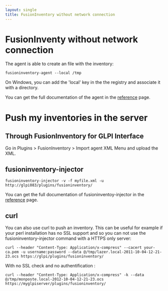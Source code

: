 ```yaml
---
layout: single
title: FusionInventory without network connection
---
```


FusionInventy without network connection
=======================================

The agent is able to create an file with the inventory:

    fusioninventory-agent --local /tmp
    
On Windows, you can add the 'local' key in the the registry and associate it with a directory.

You can get the full documentation of the agent in the [reference](http://www.fusioninventory.org/documentation/references/) page.

Push my inventories in the server
=================================

Through FusionInventory for GLPI Interface
------------------------------------------

Go in Plugins > FusionInventory > Import agent XML Menu and upload the XML.

fusioninventory-injector
------------------------

    fusioninventory-injector -v -f myfile.xml -u http://glpi083/plugins/fusioninventory/

You can get the full documentation of fusioninventoy-injector in the [reference](http://www.fusioninventory.org/documentation/references/) page.

curl
----

You can also use curl to push an inventory. This can be useful for example if your perl installation has no SSL support and so you can not use the fusioninventory-injector command with a HTTPS only server:

    curl --header "Content-Type: Application/x-compress" --cacert your-ca.pem -u username:password --data @/tmp/lazer.local-2011-10-04-12-21-23.ocs https://glpi/plugins/fusioninventory/

With no SSL check and no authentification :

    curl --header "Content-Type: Application/x-compress" -k --data @/tmp/monposte.local-2012-10-04-12-21-23.ocs https://myglpiserver/plugins/fusioninventory/


